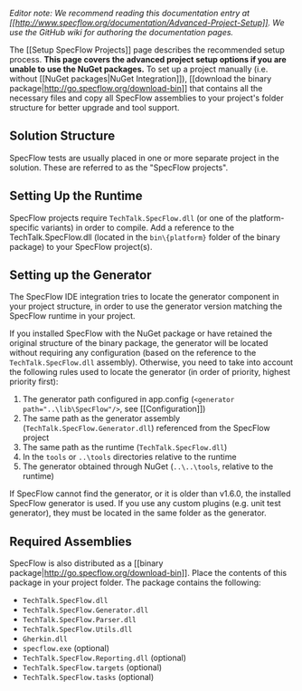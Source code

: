 _Editor note: We recommend reading this documentation entry at [[http://www.specflow.org/documentation/Advanced-Project-Setup]]. We use the GitHub wiki for authoring the documentation pages._

The [[Setup SpecFlow Projects]] page describes the recommended setup process. **This page covers the advanced project setup options if you are unable to use the NuGet packages.** To set up a project manually (i.e. without [[NuGet packages|NuGet Integration]]), [[download the binary package|http://go.specflow.org/download-bin]] that contains all the necessary files and copy all SpecFlow assemblies to your project's folder structure for better upgrade and tool support. 

## Solution Structure
SpecFlow tests are usually placed in one or more separate project in the solution. These are referred to as the "SpecFlow projects". 

## Setting Up the Runtime

SpecFlow projects require `TechTalk.SpecFlow.dll` (or one of the platform-specific variants) in order to compile. Add a reference to the TechTalk.SpecFlow.dll (located in the `bin\{platform}` folder of the binary package) to your SpecFlow project(s). 

## Setting up the Generator

The SpecFlow IDE integration tries to locate the generator component in your project structure, in order to use the generator version matching the SpecFlow runtime in your project.

If you installed SpecFlow with the NuGet package or have retained the original structure of the binary package, the generator will be located without requiring any configuration (based on the reference to the `TechTalk.SpecFlow.dll` assembly). Otherwise, you need to take into account the following rules used to locate the generator (in order of priority, highest priority first):
 
1. The generator path configured in app.config (`<generator path="..\lib\SpecFlow"/>`, see [[Configuration]])
2. The same path as the generator assembly (`TechTalk.SpecFlow.Generator.dll`) referenced from the SpecFlow project
3. The same path as the runtime (`TechTalk.SpecFlow.dll`)
4. In the `tools` or `..\tools` directories relative to the runtime
5. The generator obtained through NuGet (`..\..\tools`, relative to the runtime)

If SpecFlow cannot find the generator, or it is older than v1.6.0, the installed SpecFlow generator is used. If you use any custom plugins (e.g. unit test generator), they must be located in the same folder as the generator.

## Required Assemblies

SpecFlow is also distributed as a [[binary package|http://go.specflow.org/download-bin]]. Place the contents of this package in your project folder. The package contains the following:

* `TechTalk.SpecFlow.dll`
* `TechTalk.SpecFlow.Generator.dll`
* `TechTalk.SpecFlow.Parser.dll`
* `TechTalk.SpecFlow.Utils.dll`
* `Gherkin.dll`
* `specflow.exe` (optional)
* `TechTalk.SpecFlow.Reporting.dll` (optional)
* `TechTalk.SpecFlow.targets` (optional)
* `TechTalk.SpecFlow.tasks` (optional)
